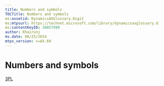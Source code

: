 ```yaml
---
title: Numbers and symbols
TOCTitle: Numbers and symbols
ms:assetid: DynamicsAXGlossary.Digit
ms:mtpsurl: https://technet.microsoft.com/library/dynamicsaxglossary.digit(v=AX.60)
ms:contentKeyID: 36057999
author: Khairunj
ms.date: 08/25/2014
mtps_version: v=AX.60
---
```


# Numbers and symbols

[3PL](3pl.md)

  


